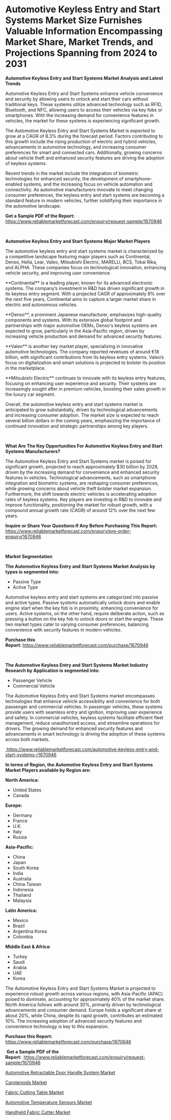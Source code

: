 <p><h1>Automotive Keyless Entry and Start Systems Market Size Furnishes Valuable Information Encompassing Market Share, Market Trends, and Projections Spanning from 2024 to 2031</h1></p><p><strong>Automotive Keyless Entry and Start Systems Market Analysis and Latest Trends</strong></p>
<p><p>Automotive Keyless Entry and Start Systems enhance vehicle convenience and security by allowing users to unlock and start their cars without traditional keys. These systems utilize advanced technology such as RFID, Bluetooth, and NFC, allowing users to access their vehicles via key fobs or smartphones. With the increasing demand for convenience features in vehicles, the market for these systems is experiencing significant growth.</p><p>The Automotive Keyless Entry and Start Systems Market is expected to grow at a CAGR of 8.3% during the forecast period. Factors contributing to this growth include the rising production of electric and hybrid vehicles, advancements in automotive technology, and increasing consumer preferences for smart and connected cars. Additionally, growing concerns about vehicle theft and enhanced security features are driving the adoption of keyless systems.</p><p>Recent trends in the market include the integration of biometric technologies for enhanced security, the development of smartphone-enabled systems, and the increasing focus on vehicle automation and connectivity. As automotive manufacturers innovate to meet changing consumer preferences, the keyless entry and start systems are becoming a standard feature in modern vehicles, further solidifying their importance in the automotive landscape.</p></p>
<p><strong>Get a Sample PDF of the Report:&nbsp;</strong> <a href="https://www.reliablemarketforecast.com/enquiry/request-sample/1670946?utm_campaign=1124&utm_medium=2&utm_source=Github&utm_content=ia&utm_term=09102024&utm_id=automotive-keyless-entry-and-start-systems">https://www.reliablemarketforecast.com/enquiry/request-sample/1670946</a></p>
<p>&nbsp;</p>
<p><strong>Automotive Keyless Entry and Start Systems Major Market Players</strong></p>
<p><p>The automotive keyless entry and start systems market is characterized by a competitive landscape featuring major players such as Continental, Denso, Hella, Lear, Valeo, Mitsubishi Electric, MARELLI, BCS, Tokai Rika, and ALPHA. These companies focus on technological innovation, enhancing vehicle security, and improving user convenience.</p><p>**Continental** is a leading player, known for its advanced electronic systems. The company’s investment in R&D has driven significant growth in its keyless entry segment. With a projected CAGR of approximately 8% over the next five years, Continental aims to capture a larger market share in electric and autonomous vehicles.</p><p>**Denso**, a prominent Japanese manufacturer, emphasizes high-quality components and systems. With its extensive global footprint and partnerships with major automotive OEMs, Denso's keyless systems are expected to grow, particularly in the Asia-Pacific region, driven by increasing vehicle production and demand for advanced security features.</p><p>**Valeo** is another key market player, specializing in innovative automotive technologies. The company reported revenues of around €18 billion, with significant contributions from its keyless entry systems. Valeo’s focus on digitalization and smart solutions is projected to bolster its position in the marketplace.</p><p>**Mitsubishi Electric** continues to innovate with its keyless entry features, focusing on enhancing user experience and security. Their systems are increasingly sought after in premium vehicles, boosting their sales growth in the luxury car segment.</p><p>Overall, the automotive keyless entry and start systems market is anticipated to grow substantially, driven by technological advancements and increasing consumer adoption. The market size is expected to reach several billion dollars in the coming years, emphasizing the importance of continued innovation and strategic partnerships among key players.</p></p>
<p>&nbsp;</p>
<p><strong>What Are The Key Opportunities For Automotive Keyless Entry and Start Systems Manufacturers?</strong></p>
<p><p>The Automotive Keyless Entry and Start Systems market is poised for significant growth, projected to reach approximately $30 billion by 2028, driven by the increasing demand for convenience and enhanced security features in vehicles. Technological advancements, such as smartphone integration and biometric systems, are reshaping consumer preferences, while growing concerns about vehicle theft bolster market expansion. Furthermore, the shift towards electric vehicles is accelerating adoption rates of keyless systems. Key players are investing in R&D to innovate and improve functionality, positioning the market for robust growth, with a compound annual growth rate (CAGR) of around 12% over the next few years.</p></p>
<p><strong>Inquire or Share Your Questions If Any Before Purchasing This Report:</strong> <a href="https://www.reliablemarketforecast.com/enquiry/pre-order-enquiry/1670946?utm_campaign=1124&utm_medium=2&utm_source=Github&utm_content=ia&utm_term=09102024&utm_id=automotive-keyless-entry-and-start-systems">https://www.reliablemarketforecast.com/enquiry/pre-order-enquiry/1670946</a></p>
<p>&nbsp;</p>
<p><strong>Market Segmentation</strong></p>
<p><strong>The Automotive Keyless Entry and Start Systems Market Analysis by types is segmented into:</strong></p>
<p><ul><li>Passive Type</li><li>Active Type</li></ul></p>
<p><p>Automotive keyless entry and start systems are categorized into passive and active types. Passive systems automatically unlock doors and enable engine start when the key fob is in proximity, enhancing convenience for users. Active systems, on the other hand, require deliberate action, such as pressing a button on the key fob to unlock doors or start the engine. These two market types cater to varying consumer preferences, balancing convenience with security features in modern vehicles.</p></p>
<p><strong>Purchase this Report:&nbsp;</strong><a href="https://www.reliablemarketforecast.com/purchase/1670946?utm_campaign=1124&utm_medium=2&utm_source=Github&utm_content=ia&utm_term=09102024&utm_id=automotive-keyless-entry-and-start-systems">https://www.reliablemarketforecast.com/purchase/1670946</a></p>
<p>&nbsp;</p>
<p><strong>The Automotive Keyless Entry and Start Systems Market Industry Research by Application is segmented into:</strong></p>
<p><ul><li>Passenger Vehicle</li><li>Commercial Vehicle</li></ul></p>
<p><p>The Automotive Keyless Entry and Start Systems market encompasses technologies that enhance vehicle accessibility and convenience for both passenger and commercial vehicles. In passenger vehicles, these systems provide users with seamless entry and ignition, improving user experience and safety. In commercial vehicles, keyless systems facilitate efficient fleet management, reduce unauthorized access, and streamline operations for drivers. The growing demand for enhanced security features and advancements in smart technology is driving the adoption of these systems across both markets.</p></p>
<p><a href="https://www.reliablemarketforecast.com/automotive-keyless-entry-and-start-systems-r1670946?utm_campaign=1124&utm_medium=2&utm_source=Github&utm_content=ia&utm_term=09102024&utm_id=automotive-keyless-entry-and-start-systems">&nbsp;https://www.reliablemarketforecast.com/automotive-keyless-entry-and-start-systems-r1670946</a></p>
<p><strong>In terms of Region, the Automotive Keyless Entry and Start Systems Market Players available by Region are:</strong></p>
<p>
    <p> <strong> North America: </strong>
        <ul>
            <li>United States</li>
            <li>Canada</li>
        </ul>
        </p> 
    <p> <strong> Europe: </strong>
        <ul>
            <li>Germany</li>
            <li>France</li>
            <li>U.K.</li>
            <li>Italy</li>
            <li>Russia</li>
        </ul>
        </p> 
    <p> <strong> Asia-Pacific: </strong>
        <ul>
            <li>China</li>
            <li>Japan</li>
            <li>South Korea</li>
            <li>India</li>
            <li>Australia</li>
            <li>China Taiwan</li>
            <li>Indonesia</li>
            <li>Thailand</li>
            <li>Malaysia</li>
        </ul>
        </p> 
    <p> <strong> Latin America: </strong>
        <ul>
            <li>Mexico</li>
            <li>Brazil</li>
            <li>Argentina Korea</li>
            <li>Colombia</li>
        </ul>
        </p> 
    <p> <strong> Middle East & Africa: </strong>
        <ul>
            <li>Turkey</li>
            <li>Saudi</li>
            <li>Arabia</li>
            <li>UAE</li>
            <li>Korea</li>
        </ul>
    </p>
    </p>
<p><p>The Automotive Keyless Entry and Start Systems Market is projected to experience robust growth across various regions, with Asia-Pacific (APAC) poised to dominate, accounting for approximately 40% of the market share. North America follows with around 30%, primarily driven by technological advancements and consumer demand. Europe holds a significant share at about 20%, while China, despite its rapid growth, contributes an estimated 10%. The increasing adoption of advanced security features and convenience technology is key to this expansion.</p></p>
<p><strong>Purchase this Report: </strong><a href="https://www.reliablemarketforecast.com/purchase/1670946?utm_campaign=1124&utm_medium=2&utm_source=Github&utm_content=ia&utm_term=09102024&utm_id=automotive-keyless-entry-and-start-systems">https://www.reliablemarketforecast.com/purchase/1670946</a></p>
<p>&nbsp;<strong>Get a Sample PDF of the Report:&nbsp;&nbsp;</strong><a href="https://www.reliablemarketforecast.com/enquiry/request-sample/1670946?utm_campaign=1124&utm_medium=2&utm_source=Github&utm_content=ia&utm_term=09102024&utm_id=automotive-keyless-entry-and-start-systems">https://www.reliablemarketforecast.com/enquiry/request-sample/1670946</a></p>
<p><strong></strong></p>
<p><p><a href="https://github.com/bramarquesw0f/Market-Research-Report-List-1/blob/main/automotive-retractable-door-handle-system-market.md?utm_campaign=1124&utm_medium=2&utm_source=Github&utm_content=ia&utm_term=09102024&utm_id=automotive-keyless-entry-and-start-systems">Automotive Retractable Door Handle System Market</a></p><p><a href="https://issuu.com/reportprime-2/docs/carotenoids-market-size-2030.pptx_2d747d2ebc742b?utm_campaign=1124&utm_medium=2&utm_source=Github&utm_content=ia&utm_term=09102024&utm_id=automotive-keyless-entry-and-start-systems">Carotenoids Market</a></p><p><a href="https://www.linkedin.com/pulse/strategic-market-insights-navigating-global-fabric-cutting-slhxe?utm_campaign=1124&utm_medium=2&utm_source=Github&utm_content=ia&utm_term=09102024&utm_id=automotive-keyless-entry-and-start-systems">Fabric Cutting Table Market</a></p><p><a href="https://github.com/el6kb8hanel/Market-Research-Report-List-1/blob/main/automotive-temperature-sensors-market.md?utm_campaign=1124&utm_medium=2&utm_source=Github&utm_content=ia&utm_term=09102024&utm_id=automotive-keyless-entry-and-start-systems">Automotive Temperature Sensors Market</a></p><p><a href="https://www.linkedin.com/pulse/handheld-fabric-cutter-industry-sector-new-technologies-fvpke?utm_campaign=1124&utm_medium=2&utm_source=Github&utm_content=ia&utm_term=09102024&utm_id=automotive-keyless-entry-and-start-systems">Handheld Fabric Cutter Market</a></p></p>